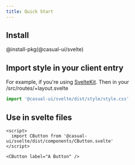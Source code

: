 ```yaml
---
title: Quick Start
---
```


## Install 

@install-pkg(@casual-ui/svelte)

## Import style in your client entry

For example, if you're using [SvelteKit](http://kit.svelte.dev/). Then in your /src/routes/+layout.svelte

```js title="/src/routes/+layout.svelte"
import '@casual-ui/svelte/dist/style/style.css'
```


## Use in svelte files

```svelte live
<script>
  import CButton from '@casual-ui/svelte/dist/components/CButton.svelte'
</script>

<CButton label="A Button" />
```